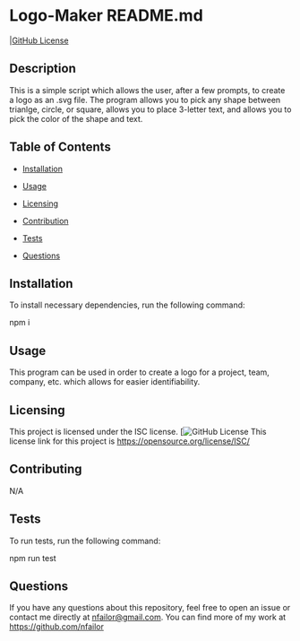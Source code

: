 # Logo-Maker README.md
  |[GitHub License](https://img.shield.io/badge/ISC=blue)

  ## Description

  This is a simple script which allows the user, after a few prompts, to create a logo as an .svg file. The program allows you to pick any shape between trianlge, circle, or square, allows you to place 3-letter text, and allows you to pick the color of the shape and text.

  ## Table of Contents

  - [Installation](#installation)

  - [Usage](#usage)

  - [Licensing](#license)

  - [Contribution](#contribution)

  - [Tests](#testing)

  - [Questions](#questions)

  ## Installation

  To install necessary dependencies, run the following command:

  npm i

  ## Usage

  This program can be used in order to create a logo for a project, team, company, etc. which allows for easier identifiability.

  ## Licensing

  This project is licensed under the ISC license. [![GitHub License](https://img.shields.io/badge/license-ISC-blue.svg)
  This license link for this project is https://opensource.org/license/ISC/

  ## Contributing

  N/A

  ## Tests

  To run tests, run the following command:

  npm run test

  ## Questions

  If you have any questions about this repository, feel free to open an issue or contact me directly at nfailor@gmail.com.
  You can find more of my work at https://github.com/nfailor

